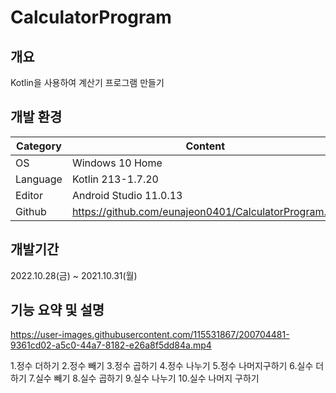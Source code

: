 # CalculatorProgram
## 개요
Kotlin을 사용하여 계산기 프로그램 만들기

## 개발 환경
| Category | Content |
| --- | --- |
| OS | Windows 10 Home |
| Language | Kotlin 213-1.7.20 |
| Editor | Android Studio 11.0.13 |
| Github | https://github.com/eunajeon0401/CalculatorProgram.git |
## 개발기간
2022.10.28(금) ~ 2021.10.31(월)
## 기능 요약 및 설명


https://user-images.githubusercontent.com/115531867/200704481-9361cd02-a5c0-44a7-8182-e26a8f5dd84a.mp4

1.정수 더하기
2.정수 빼기
3.정수 곱하기
4.정수 나누기
5.정수 나머지구하기
6.실수 더하기
7.실수 빼기
8.실수 곱하기
9.실수 나누기
10.실수 나머지 구하기
